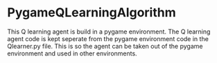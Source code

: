 # PygameQLearningAlgorithm

This Q learning agent is build in a pygame environment. The Q learning agent code is kept seperate from the pygame environment code in the Qlearner.py file. This is so the agent can be taken out of the pygame environment and used in other environments.
